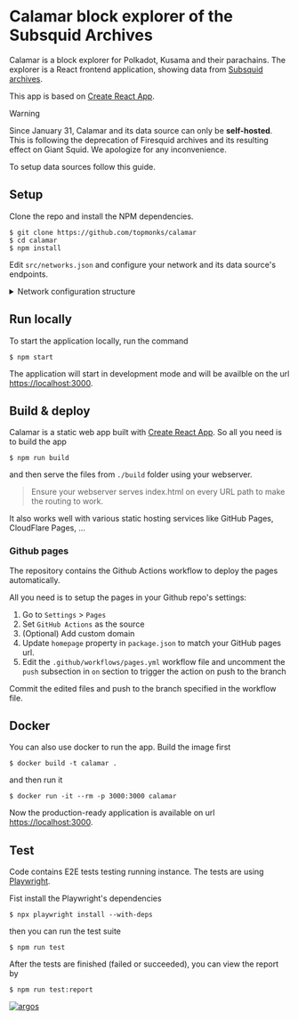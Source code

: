 # Calamar block explorer of the Subsquid Archives

Calamar is a block explorer for Polkadot, Kusama and their parachains. The explorer is a React frontend application, showing data from [Subsquid archives](https://github.com/subsquid/archive-registry).

This app is based on [Create React App](https://facebook.github.io/create-react-app/docs/getting-started).

> [!WARNING]
> Since January 31, Calamar and its data source can only be **self-hosted**.
> This is following the deprecation of Firesquid archives and its resulting effect on Giant Squid.
> We apologize for any inconvenience.
>
> To setup data sources follow this guide.

## Setup

Clone the repo and install the NPM dependencies.

```
$ git clone https://github.com/topmonks/calamar
$ cd calamar
$ npm install
```

Edit `src/networks.json` and configure your network and its data source's endpoints.

<details>
	<summary>Network configuration structure</summary>

- **name**: network identificator used in url etc. (required, `"polkadot"`)
- **displayName**: name of the network to be displayed in the app (required, `"Polkadot"`)
- **icon**: path to icon asset (required, e.g. `"/assets/network-icons/polkadot.svg"`)
- **color**: color associated with the network (optional, e.g. `"#e6007a"`)
- **prefix**: SS58 prefix (required, e.g. `0`)
- **decimals**: number of decimals for the network's symbol (required, e.g. `10`)
- **symbol**: network's symbol (required, `"DOT"`)
- **squids**:
	- **archive**: GraphQL API explorer of the Firesquid archive (required, e.g. `"https://polkadot.explorer.subsquid.io/graphql"`)
	- **explorer**: GiantSquid explorer squid (optional, but highly recommended, e.g. `"https://squid.subsquid.io/gs-explorer-polkadot/graphql"`)
	- **main**: GiantSquid main squid (optional, e.g. `"https://squid.subsquid.io/gs-main-polkadot/graphql"`)
	- **identites**: GiantSquid main squid if it contains indentity data (optional, e.g. `"https://squid.subsquid.io/gs-main-polkadot/graphql"`)
	- **stats**: GianSquid stats squid (optional, e.g. `"https://squid.subsquid.io/gs-stats-polkadot/graphql"`)
- **coinGeckoId**: CoinGecko network ID to fetch USD values (optional, `"polkadot"`)
</details>

## Run locally

To start the application locally, run the command

```
$ npm start
```

The application will start in development mode and will be availble on the url [https://localhost:3000](https://localhost:3000).

## Build & deploy

Calamar is a static web app built with [Create React App](https://facebook.github.io/create-react-app/docs/getting-started). So all you need is to build the app

```
$ npm run build
```

and then serve the files from `./build` folder using your webserver.

> Ensure your webserver serves index.html on every URL path to make the routing to work.

It also works well with various static hosting services like GitHub Pages, CloudFlare Pages, ...

### Github pages

The repository contains the Github Actions workflow to deploy the pages automatically.

All you need is to setup the pages in your Github repo's settings:

1. Go to `Settings` > `Pages`
2. Set `GitHub Actions` as the source
3. (Optional) Add custom domain
4. Update `homepage` property in `package.json` to match your GitHub pages url.
3. Edit the `.github/workflows/pages.yml` workflow file and uncomment the `push` subsection in `on` section to trigger the action on push to the branch

Commit the edited files and push to the branch specified in the workflow file.

## Docker

You can also use docker to run the app. Build the image first

```
$ docker build -t calamar .
```

and then run it

```
$ docker run -it --rm -p 3000:3000 calamar
```

Now the production-ready application is available on url [https://localhost:3000](https://localhost:3000).

## Test

Code contains E2E tests testing running instance. The tests are using [Playwright](https://playwright.dev/).

Fist install the Playwright's dependencies

```
$ npx playwright install --with-deps
```

then you can run the test suite

```
$ npm run test
```

After the tests are finished (failed or succeeded), you can view the report by

```
$ npm run test:report
```

[![argos](https://argos-ci.com/badge-large.svg)](https://argos-ci.com?utm_source=topmonks&utm_campaign=oss)
